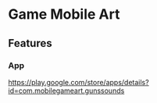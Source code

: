 # Game Mobile Art

## Features

### App
https://play.google.com/store/apps/details?id=com.mobilegameart.gunssounds
